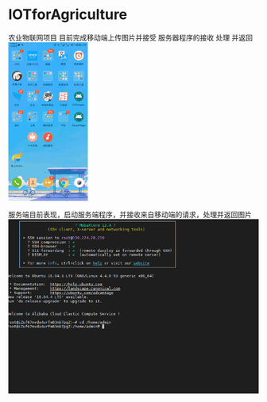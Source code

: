 # IOTforAgriculture
农业物联网项目
目前完成移动端上传图片并接受
服务器程序的接收 处理 并返回
![image](https://github.com/GKeC11/IOTforAgriculture/blob/master/ezgif.com-resize%20(1).gif)

服务端目前表现，启动服务端程序，并接收来自移动端的请求，处理并返回图片
![image](https://github.com/GKeC11/IOTforAgriculture/blob/master/server.gif)
